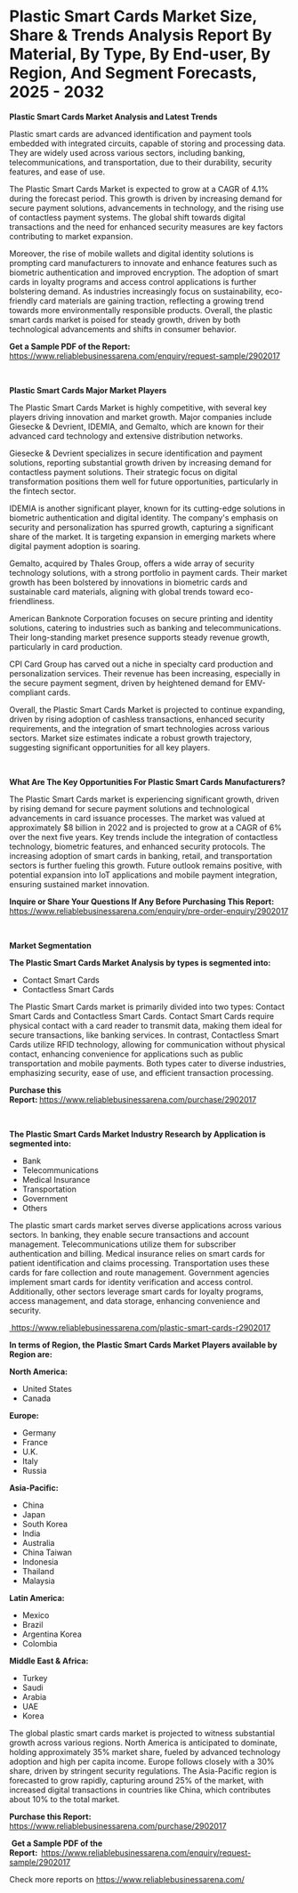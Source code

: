 <p><h1>Plastic Smart Cards Market Size, Share & Trends Analysis Report By Material, By Type, By End-user, By Region, And Segment Forecasts, 2025 - 2032</h1></p><p><strong>Plastic Smart Cards Market Analysis and Latest Trends</strong></p>
<p><p>Plastic smart cards are advanced identification and payment tools embedded with integrated circuits, capable of storing and processing data. They are widely used across various sectors, including banking, telecommunications, and transportation, due to their durability, security features, and ease of use.</p><p>The Plastic Smart Cards Market is expected to grow at a CAGR of 4.1% during the forecast period. This growth is driven by increasing demand for secure payment solutions, advancements in technology, and the rising use of contactless payment systems. The global shift towards digital transactions and the need for enhanced security measures are key factors contributing to market expansion. </p><p>Moreover, the rise of mobile wallets and digital identity solutions is prompting card manufacturers to innovate and enhance features such as biometric authentication and improved encryption. The adoption of smart cards in loyalty programs and access control applications is further bolstering demand. As industries increasingly focus on sustainability, eco-friendly card materials are gaining traction, reflecting a growing trend towards more environmentally responsible products. Overall, the plastic smart cards market is poised for steady growth, driven by both technological advancements and shifts in consumer behavior.</p></p>
<p><strong>Get a Sample PDF of the Report:&nbsp;</strong> <a href="https://www.reliablebusinessarena.com/enquiry/request-sample/2902017?utm_campaign=2630&utm_medium=2&utm_source=Github&utm_content=ia&utm_term=11032025&utm_id=plastic-smart-cards">https://www.reliablebusinessarena.com/enquiry/request-sample/2902017</a></p>
<p>&nbsp;</p>
<p><strong>Plastic Smart Cards Major Market Players</strong></p>
<p><p>The Plastic Smart Cards Market is highly competitive, with several key players driving innovation and market growth. Major companies include Giesecke & Devrient, IDEMIA, and Gemalto, which are known for their advanced card technology and extensive distribution networks. </p><p>Giesecke & Devrient specializes in secure identification and payment solutions, reporting substantial growth driven by increasing demand for contactless payment solutions. Their strategic focus on digital transformation positions them well for future opportunities, particularly in the fintech sector.</p><p>IDEMIA is another significant player, known for its cutting-edge solutions in biometric authentication and digital identity. The company's emphasis on security and personalization has spurred growth, capturing a significant share of the market. It is targeting expansion in emerging markets where digital payment adoption is soaring.</p><p>Gemalto, acquired by Thales Group, offers a wide array of security technology solutions, with a strong portfolio in payment cards. Their market growth has been bolstered by innovations in biometric cards and sustainable card materials, aligning with global trends toward eco-friendliness.</p><p>American Banknote Corporation focuses on secure printing and identity solutions, catering to industries such as banking and telecommunications. Their long-standing market presence supports steady revenue growth, particularly in card production.</p><p>CPI Card Group has carved out a niche in specialty card production and personalization services. Their revenue has been increasing, especially in the secure payment segment, driven by heightened demand for EMV-compliant cards.</p><p>Overall, the Plastic Smart Cards Market is projected to continue expanding, driven by rising adoption of cashless transactions, enhanced security requirements, and the integration of smart technologies across various sectors. Market size estimates indicate a robust growth trajectory, suggesting significant opportunities for all key players.</p></p>
<p>&nbsp;</p>
<p><strong>What Are The Key Opportunities For Plastic Smart Cards Manufacturers?</strong></p>
<p><p>The Plastic Smart Cards market is experiencing significant growth, driven by rising demand for secure payment solutions and technological advancements in card issuance processes. The market was valued at approximately $8 billion in 2022 and is projected to grow at a CAGR of 6% over the next five years. Key trends include the integration of contactless technology, biometric features, and enhanced security protocols. The increasing adoption of smart cards in banking, retail, and transportation sectors is further fueling this growth. Future outlook remains positive, with potential expansion into IoT applications and mobile payment integration, ensuring sustained market innovation.</p></p>
<p><strong>Inquire or Share Your Questions If Any Before Purchasing This Report:</strong> <a href="https://www.reliablebusinessarena.com/enquiry/pre-order-enquiry/2902017?utm_campaign=2630&utm_medium=2&utm_source=Github&utm_content=ia&utm_term=11032025&utm_id=plastic-smart-cards">https://www.reliablebusinessarena.com/enquiry/pre-order-enquiry/2902017</a></p>
<p>&nbsp;</p>
<p><strong>Market Segmentation</strong></p>
<p><strong>The Plastic Smart Cards Market Analysis by types is segmented into:</strong></p>
<p><ul><li>Contact Smart Cards</li><li>Contactless Smart Cards</li></ul></p>
<p><p>The Plastic Smart Cards market is primarily divided into two types: Contact Smart Cards and Contactless Smart Cards. Contact Smart Cards require physical contact with a card reader to transmit data, making them ideal for secure transactions, like banking services. In contrast, Contactless Smart Cards utilize RFID technology, allowing for communication without physical contact, enhancing convenience for applications such as public transportation and mobile payments. Both types cater to diverse industries, emphasizing security, ease of use, and efficient transaction processing.</p></p>
<p><strong>Purchase this Report:&nbsp;</strong><a href="https://www.reliablebusinessarena.com/purchase/2902017?utm_campaign=2630&utm_medium=2&utm_source=Github&utm_content=ia&utm_term=11032025&utm_id=plastic-smart-cards">https://www.reliablebusinessarena.com/purchase/2902017</a></p>
<p>&nbsp;</p>
<p><strong>The Plastic Smart Cards Market Industry Research by Application is segmented into:</strong></p>
<p><ul><li>Bank</li><li>Telecommunications</li><li>Medical Insurance</li><li>Transportation</li><li>Government</li><li>Others</li></ul></p>
<p><p>The plastic smart cards market serves diverse applications across various sectors. In banking, they enable secure transactions and account management. Telecommunications utilize them for subscriber authentication and billing. Medical insurance relies on smart cards for patient identification and claims processing. Transportation uses these cards for fare collection and route management. Government agencies implement smart cards for identity verification and access control. Additionally, other sectors leverage smart cards for loyalty programs, access management, and data storage, enhancing convenience and security.</p></p>
<p><a href="https://www.reliablebusinessarena.com/plastic-smart-cards-r2902017?utm_campaign=2630&utm_medium=2&utm_source=Github&utm_content=ia&utm_term=11032025&utm_id=plastic-smart-cards">&nbsp;https://www.reliablebusinessarena.com/plastic-smart-cards-r2902017</a></p>
<p><strong>In terms of Region, the Plastic Smart Cards Market Players available by Region are:</strong></p>
<p>
    <p> <strong> North America: </strong>
        <ul>
            <li>United States</li>
            <li>Canada</li>
        </ul>
        </p> 
    <p> <strong> Europe: </strong>
        <ul>
            <li>Germany</li>
            <li>France</li>
            <li>U.K.</li>
            <li>Italy</li>
            <li>Russia</li>
        </ul>
        </p> 
    <p> <strong> Asia-Pacific: </strong>
        <ul>
            <li>China</li>
            <li>Japan</li>
            <li>South Korea</li>
            <li>India</li>
            <li>Australia</li>
            <li>China Taiwan</li>
            <li>Indonesia</li>
            <li>Thailand</li>
            <li>Malaysia</li>
        </ul>
        </p> 
    <p> <strong> Latin America: </strong>
        <ul>
            <li>Mexico</li>
            <li>Brazil</li>
            <li>Argentina Korea</li>
            <li>Colombia</li>
        </ul>
        </p> 
    <p> <strong> Middle East & Africa: </strong>
        <ul>
            <li>Turkey</li>
            <li>Saudi</li>
            <li>Arabia</li>
            <li>UAE</li>
            <li>Korea</li>
        </ul>
    </p>
    </p>
<p><p>The global plastic smart cards market is projected to witness substantial growth across various regions. North America is anticipated to dominate, holding approximately 35% market share, fueled by advanced technology adoption and high per capita income. Europe follows closely with a 30% share, driven by stringent security regulations. The Asia-Pacific region is forecasted to grow rapidly, capturing around 25% of the market, with increased digital transactions in countries like China, which contributes about 10% to the total market.</p></p>
<p><strong>Purchase this Report: </strong><a href="https://www.reliablebusinessarena.com/purchase/2902017?utm_campaign=2630&utm_medium=2&utm_source=Github&utm_content=ia&utm_term=11032025&utm_id=plastic-smart-cards">https://www.reliablebusinessarena.com/purchase/2902017</a></p>
<p>&nbsp;<strong>Get a Sample PDF of the Report:&nbsp;&nbsp;</strong><a href="https://www.reliablebusinessarena.com/enquiry/request-sample/2902017?utm_campaign=2630&utm_medium=2&utm_source=Github&utm_content=ia&utm_term=11032025&utm_id=plastic-smart-cards">https://www.reliablebusinessarena.com/enquiry/request-sample/2902017</a></p>
<p><strong></strong></p>
<p>Check more reports on <a href="https://www.reliablebusinessarena.com/?utm_campaign=2630&utm_medium=2&utm_source=Github&utm_content=ia&utm_term=11032025&utm_id=plastic-smart-cards">https://www.reliablebusinessarena.com/</a></p>